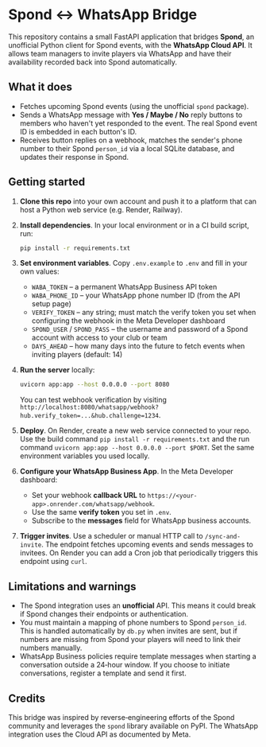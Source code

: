 Spond ↔ WhatsApp Bridge
========================

This repository contains a small FastAPI application that bridges
**Spond**, an unofficial Python client for Spond events, with the
**WhatsApp Cloud API**. It allows team managers to invite players
via WhatsApp and have their availability recorded back into Spond
automatically.

What it does
------------

* Fetches upcoming Spond events (using the unofficial `spond` package).
* Sends a WhatsApp message with **Yes / Maybe / No** reply buttons to
  members who haven't yet responded to the event. The real Spond event
  ID is embedded in each button's ID.
* Receives button replies on a webhook, matches the sender's phone
  number to their Spond `person_id` via a local SQLite database, and
  updates their response in Spond.

Getting started
---------------

1. **Clone this repo** into your own account and push it to a platform
   that can host a Python web service (e.g. Render, Railway).

2. **Install dependencies**. In your local environment or in a CI build
   script, run:

   ```bash
   pip install -r requirements.txt
   ```

3. **Set environment variables**. Copy `.env.example` to `.env` and
   fill in your own values:

   * `WABA_TOKEN` – a permanent WhatsApp Business API token
   * `WABA_PHONE_ID` – your WhatsApp phone number ID (from the API setup
     page)
   * `VERIFY_TOKEN` – any string; must match the verify token you set
     when configuring the webhook in the Meta Developer dashboard
   * `SPOND_USER` / `SPOND_PASS` – the username and password of a Spond
     account with access to your club or team
   * `DAYS_AHEAD` – how many days into the future to fetch events when
     inviting players (default: 14)

4. **Run the server** locally:

   ```bash
   uvicorn app:app --host 0.0.0.0 --port 8080
   ```

   You can test webhook verification by visiting `http://localhost:8080/whatsapp/webhook?hub.verify_token=...&hub.challenge=1234`.

5. **Deploy**. On Render, create a new web service connected to your repo.
   Use the build command `pip install -r requirements.txt` and the run
   command `uvicorn app:app --host 0.0.0.0 --port $PORT`. Set the same
   environment variables you used locally.

6. **Configure your WhatsApp Business App**. In the Meta Developer
   dashboard:

   * Set your webhook **callback URL** to `https://<your-app>.onrender.com/whatsapp/webhook`.
   * Use the same **verify token** you set in `.env`.
   * Subscribe to the **messages** field for WhatsApp business accounts.

7. **Trigger invites**. Use a scheduler or manual HTTP call to
   `/sync-and-invite`. The endpoint fetches upcoming events and sends
   messages to invitees. On Render you can add a Cron job that
   periodically triggers this endpoint using `curl`.

Limitations and warnings
------------------------

* The Spond integration uses an **unofficial** API. This means it
  could break if Spond changes their endpoints or authentication.
* You must maintain a mapping of phone numbers to Spond `person_id`.
  This is handled automatically by `db.py` when invites are sent, but if
  numbers are missing from Spond your players will need to link their
  numbers manually.
* WhatsApp Business policies require template messages when starting a
  conversation outside a 24‑hour window. If you choose to initiate
  conversations, register a template and send it first.

Credits
-------

This bridge was inspired by reverse‑engineering efforts of the Spond
community and leverages the `spond` library available on PyPI. The
WhatsApp integration uses the Cloud API as documented by Meta.